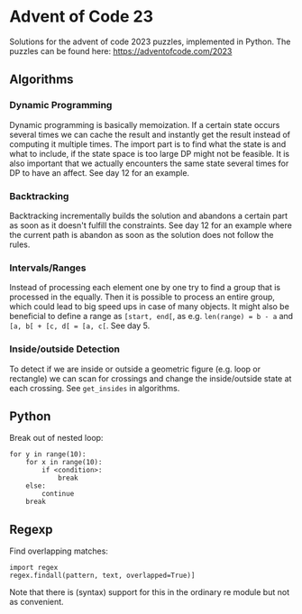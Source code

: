 # Advent of Code 23

Solutions for the advent of code 2023 puzzles, implemented in Python. The
puzzles can be found here: https://adventofcode.com/2023

## Algorithms

### Dynamic Programming

Dynamic programming is basically memoization. If a certain state occurs several times we can cache
the result and instantly get the result instead of computing it multiple times. The import part is
to find what the state is and what to include, if the state space is too large DP might not be
feasible. It is also important that we actually encounters the same state several times for DP to
have an affect. See day 12 for an example.

### Backtracking

Backtracking incrementally builds the solution and abandons a certain part as soon as it doesn't
fulfill the constraints. See day 12 for an example where the current path is abandon as soon as the
solution does not follow the rules.

### Intervals/Ranges

Instead of processing each element one by one try to find a group that is processed in the equally.
Then it is possible to process an entire group, which could lead to big speed ups in case of many
objects. It might also be beneficial to define a range as `[start, end[`, as e.g.
`len(range) = b - a` and `[a, b[ + [c, d[ = [a, c[`. See day 5.

### Inside/outside Detection

To detect if we are inside or outside a geometric figure (e.g. loop or rectangle) we can scan for
crossings and change the inside/outside state at each crossing. See `get_insides` in algorithms.

## Python

Break out of nested loop:

```
for y in range(10):
    for x in range(10):
        if <condition>:
            break
    else:
        continue
    break
```

## Regexp

Find overlapping matches:
```
import regex
regex.findall(pattern, text, overlapped=True)]
```
Note that there is (syntax) support for this in the ordinary re module but not as convenient.
